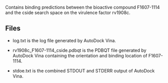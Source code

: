 Contains binding predictions between the bioactive compound F1607-1114 and the cside search space on the virulence factor rv1908c.

## Files

- log.txt is the log file generated by AutoDock Vina.

- rv1908c_F1607-1114_cside.pdbqt is the PDBQT file generated by AutoDock Vina containing the orientation and binding location of F1607-1114.

- stdoe.txt is the combined STDOUT and STDERR output of AutoDock Vina.

